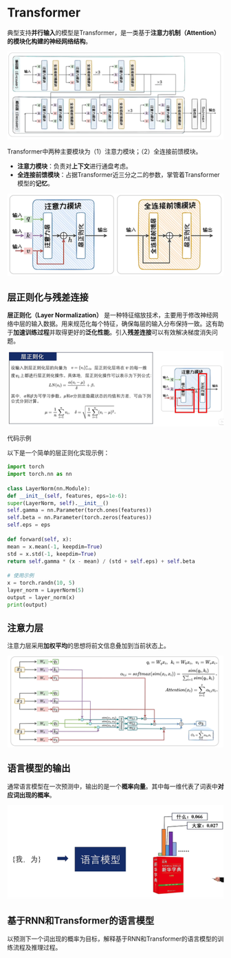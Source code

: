 # Transformer

典型支持**并行输入**的模型是Transformer，是一类基于**注意力机制（Attention）的模块化构建的神经网络结构**。

![Transformer](../assets/RNN-and-Transformer/Transformer.png "Transformer")

Transformer中两种主要模块为（1）注意力模块；（2）全连接前馈模块。

- **注意力模块**：负责对**上下文**进行通盘考虑。
- **全连接前馈模块**：占据Transformer近三分之二的参数，掌管着Transformer模型的**记忆**。

![Transformer2](../assets/RNN-and-Transformer/Transformer2.png "Transformer2")

## 层正则化与残差连接

**层正则化（Layer Normalization）** 是一种特征缩放技术，主要用于修改神经网络中层的输入数据。用来规范化每个特征，确保每层的输入分布保持一致。这有助于**加速训练过程**并取得更好的**泛化性能**。引入**残差连接**可以有效解决梯度消失问题。

![Transformer4](../assets/RNN-and-Transformer/Transformer4.png "Transformer4")

代码示例

以下是一个简单的层正则化实现示例：

```python
import torch
import torch.nn as nn

class LayerNorm(nn.Module):
def __init__(self, features, eps=1e-6):
super(LayerNorm, self).__init__()
self.gamma = nn.Parameter(torch.ones(features))
self.beta = nn.Parameter(torch.zeros(features))
self.eps = eps

def forward(self, x):
mean = x.mean(-1, keepdim=True)
std = x.std(-1, keepdim=True)
return self.gamma * (x - mean) / (std + self.eps) + self.beta

# 使用示例
x = torch.randn(10, 5)
layer_norm = LayerNorm(5)
output = layer_norm(x)
print(output)
```


## 注意力层

注意力层采用**加权平均**的思想将前文信息叠加到当前状态上。

![Transformer3](../assets/RNN-and-Transformer/Transformer3.png "Transformer3")

## 语言模型的输出

通常语言模型在一次预测中，输出的是一个**概率向量**。其中每一维代表了词表中**对应词出现的概率**。

![Transformer5](../assets/RNN-and-Transformer/Transformer5.png "Transformer5")

## 基于RNN和Transformer的语言模型

以预测下一个词出现的概率为目标，解释基于RNN和Transformer的语言模型的训练流程及推理过程。